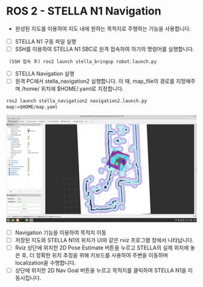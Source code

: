 # ROS 2 - STELLA N1 Navigation

* 완성된 지도를 이용하여 지도 내에 원하는 목적지로 주행하는 기능을 사용합니다.



* [ ] STELLA N1 구동 파일 실행&#x20;
* [ ] SSH를 이용하여 STELLA N1 SBC로 원격 접속하여 하기의 명령어를 실행합니다.

```
 (SSH 접속 후) ros2 launch stella_bringup robot.launch.py
```



* [ ] STELLA Navigation 실행&#x20;
* [ ] 원격 PC에서 stella\_navigation2 실행합니다. 이 때, map\_file의 경로를 지정해주며 /home/ 위치에 $HOME/.yaml로 지정합니다.

```
ros2 launch stella_navigation2 navigation2.launch.py map:=$HOME/map.yaml
```

![ ](<../../.gitbook/assets/Screenshot from 2021-10-29 14-23-05.png>)

* [ ] Navigation 기능을 이용하여 목적지 이동&#x20;
* [ ] 저장된 지도와 STELLA N1의 위치가 UI와 같은 rviz 프로그램 창에서 나타납니다.
* [ ] Rviz 상단에 위치한 2D Pose Estimate 버튼을 누르고 STELLA의 실제 위치에 놓은 후, 더 정확한 위치 추정을 위해 키보드를 사용하여 주변을 이동하며 localization을 수행합니다.
* [ ] 상단에 위치한 2D Nav Goal 버튼을 누르고 목적지를 클릭하여 STELLA N1을 이동시킵니다.
